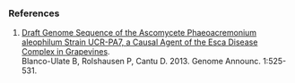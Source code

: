 ### References

1.  [Draft Genome Sequence of the Ascomycete Phaeoacremonium aleophilum
    Strain UCR-PA7, a Causal Agent of the Esca Disease Complex in
    Grapevines](http://europepmc.org/abstract/MED/23814032).\
    Blanco-Ulate B, Rolshausen P, Cantu D. 2013. Genome Announc.
    1:525-531.
